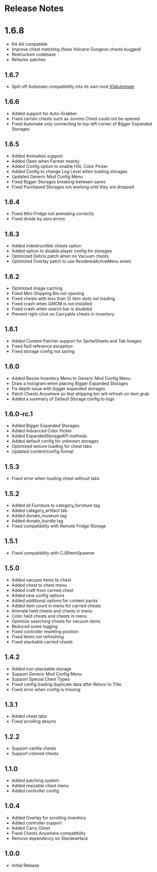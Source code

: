 ﻿# Release Notes

# 1.6.8
- 64-bit compatible
- Improve chest matching (fixes Volcano Dungeon chests bugged)
- Restructure codebase
- Refactor patches

## 1.6.7
- Split off Automate compatibility into its own mod [XSAutomate](https://github.com/ImJustMatt/StardewMods/tree/master/XSAutomate)

## 1.6.6
- Added support for Auto-Grabber
- Fixed certain chests such as Junimo Chest could not be opened
- Fixed Automate only connecting to top-left corner of Bigger Expanded Storages

## 1.6.5

- Added Animation support
- Added Open when Farmer nearby
- Added Config option to enable HSL Color Picker
- Added Config to change Log Level when loading storages
- Updated Generic Mod Config Menu
- Fixed Bigger Storages breaking between saves
- Fixed Purchased Storages not working until they are dropped

## 1.6.4

- Fixed Mini-Fridge not animating correctly
- Fixed divide by zero errors

## 1.6.3

- Added indestructible chests option
- Added option to disable player config for storages
- Optimized Debris patch when no Vacuum chests
- Optimized Overlay patch to use RenderedActiveMenu event

## 1.6.2

- Optimized image caching
- Fixed Mini-Shipping Bin not opening
- Fixed chests with less than 12 item slots not loading
- Fixed crash when GMCM is not installed
- Fixed crash when search bar is disabled
- Prevent right-click on Carryable chests in inventory

## 1.6.1

- Added Content Patcher support for SpriteSheets and Tab Images
- Fixed Null reference exception
- Fixed storage config not saving

## 1.6.0

- Added Resize Inventory Menu to Generic Mod Config Menu
- Draw a hologram when placing Bigger Expanded Storages
- Fix depth issue with bigger expanded storages
- Patch Chests Anywhere so that shipping bin will refresh on item grab
- Added a summary of Default Storage config to logs

## 1.6.0-rc.1

- Added Bigger Expanded Storages
- Added Advanced Color Picker
- Added ExpandedStorageAPI methods
- Added default config for unknown storages
- Optimized texture loading for chest tabs
- Updated content/config format

## 1.5.3

- Fixed error when loading chest without tabs

## 1.5.2

- Added all Furniture to category_furniture tag
- Added category_artifact tab
- Added donate_museum tag
- Added donate_bundle tag
- Fixed compatibility with Remote Fridge Storage

## 1.5.1

- Fixed compatibility with CJBItemSpawner 

## 1.5.0

- Added vacuum items to chest
- Added chest to chest menu
- Added craft from carried chest
- Added new config options
- Added additional options for content packs
- Added item count in menu for carried chests
- Animate held chests and chests in menu
- Color held chests and chests in menu
- Optimize searching chests for vacuum items
- Reduced some logging
- Fixed controller resetting position
- Fixed items not refreshing
- Fixed stackable carried chests

## 1.4.2

- Added non-placeable storage
- Support Generic Mod Config Menu
- Support Special Chest Types
- Fixed config loading duplicate data after Return to Title
- Fixed error when config is missing

## 1.3.1

- Added chest tabs
- Fixed scrolling desync

## 1.2.2

- Support vanilla chests
- Support colored chests

## 1.1.0

- Added patching system
- Added resizable chest menu
- Added controller config

## 1.0.4

- Added Overlay for scrolling inventory
- Added controller support
- Added Carry Chest
- Fixed Chests Anywhere compatibility
- Remove dependency on StardewHack

## 1.0.0

- Initial Release